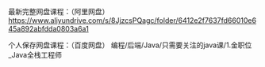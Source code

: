 最新完整网盘课程：（阿里网盘）
https://www.aliyundrive.com/s/8JjzcsPQagc/folder/6412e2f7637fd66010e645a892abfdda0803a6a1

个人保存网盘课程：（百度网盘）
编程/后端/Java/只需要关注的java课/1.金职位_Java全栈工程师